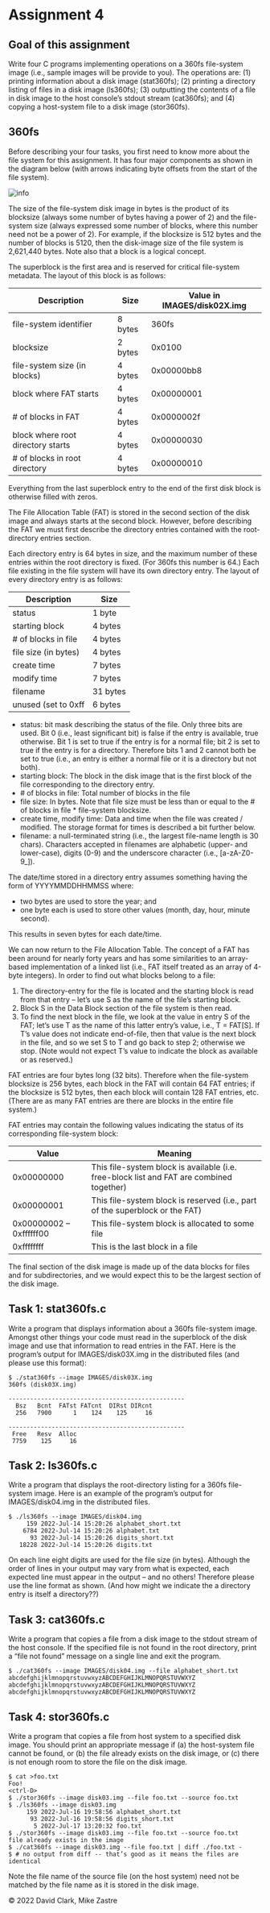 # Assignment 4

## Goal of this assignment

Write four C programs implementing operations on a 360fs file-system image (i.e., sample images will be provide to you). The operations are: (1) printing information about a disk image (stat360fs); (2) printing a directory listing of files in a disk image (ls360fs); (3) outputting the contents of a file in disk image to the host console’s stdout stream (cat360fs); and (4) copying a host-system file to a disk image (stor360fs).

## 360fs

Before describing your four tasks, you first need to know more about the file system for this assignment. It has four major components as shown in the diagram below (with arrows indicating byte offsets from the start of the file system).

![info](./graphics/file_system_structure.png)

The size of the file-system disk image in bytes is the product of its blocksize (always some number of bytes having a power of 2) and the file-system size (always expressed some number of blocks, where this number need not be a power of 2). For example, if the blocksize is 512 bytes and the number of blocks is 5120, then the disk-image size of the file system is 2,621,440 bytes. Note also that a block is a logical concept.

The superblock is the first area and is reserved for critical file-system metadata. The layout of this block is as follows:

|Description|Size|Value in IMAGES/disk02X.img|
|-----------|----|---------------------------|
|file-system identifier| 8 bytes | 360fs|
|blocksize| 2 bytes| 0x0100|
|file-system size (in blocks) | 4 bytes | 0x00000bb8 |
|block where FAT starts | 4 bytes | 0x00000001 |
| # of blocks in FAT | 4 bytes | 0x0000002f |
| block where root directory starts | 4 bytes | 0x00000030 |
|# of blocks in root directory | 4 bytes | 0x00000010 |

Everything from the last superblock entry to the end of the first disk block is otherwise filled with zeros.

The File Allocation Table (FAT) is stored in the second section of the disk image and always starts at the second block. However, before describing the FAT we must first describe the directory entries contained with the root-directory entries section.

Each directory entry is 64 bytes in size, and the maximum number of these entries within the root directory is fixed. (For 360fs this number is 64.) Each file existing in the file system will have its own directory entry. The layout of every directory entry is as follows:

|Description|Size|
|---|---|
|status| 1 byte|
|starting block | 4 bytes|
|# of blocks in file | 4 bytes|
|file size (in bytes)| 4 bytes|
|create time|  7 bytes|
|modify time| 7 bytes|
|filename| 31 bytes|
|unused (set to 0xff| 6 bytes|

- status:  bit mask describing the status of the file. Only three bits are used. Bit 0 (i.e., least significant bit) is false if the entry is available, true otherwise. Bit 1 is set to true if the entry is for a normal file; bit 2 is set to true if the entry is for a directory. Therefore bits 1 and 2 cannot both be set to true (i.e., an entry is either a normal file or it is a directory but not both).
- starting block: The block in the disk image that is the first block of the file corresponding to the directory entry.
- \# of blocks in file: Total number of blocks in the file 
- file size: In bytes. Note that file size must be less than or equal to the # of blocks in file * file-system blocksize.
- create time, modify time: Data and time when the file was created / modified. The storage format for times is described a bit further below.
- filename: a null-terminated string (i.e., the largest file-name length is 30 chars). Characters accepted in filenames are alphabetic (upper- and lower-case), digits (0-9) and the underscore character (i.e., [a-zA-Z0-9_]).

The date/time stored in a directory entry assumes something having the form of YYYYMMDDHHMMSS where:

- two bytes are used to store the year; and
- one byte each is used to store other values (month, day, hour, minute second).

This results in seven bytes for each date/time.

We can now return to the File Allocation Table. The concept of a FAT has been around for nearly forty years and has some similarities to an array-based implementation of a linked list (i.e., FAT itself treated as an array of 4-byte integers). In order to find out what blocks belong to a file:

1. The directory-entry for the file is located and the starting block is read from that entry – let’s use S as the name of the file’s starting block.
2. Block S in the Data Block section of the file system is then read.
3. To find the next block in the file, we look at the value in entry S of the FAT; let’s use T as the name of this latter entry’s value, i.e., T = FAT[S]. If T’s value does not indicate end-of-file, then that value is the next block in the file, and so we set S to T and go back to step 2; otherwise we stop. (Note would not expect T’s value to indicate the block as available or as reserved.)

FAT entries are four bytes long (32 bits). Therefore when the file-system blocksize is 256 bytes, each block in the FAT will contain 64 FAT entries; if the blocksize is 512 bytes, then each block will contain 128 FAT entries, etc. (There are as many FAT entries are there are blocks in the entire file system.)

FAT entries may contain the following values indicating the status of its corresponding file-system block:

|Value|Meaning|
|---|---|
|0x00000000|This file-system block is available (i.e. free-block list and FAT are combined together)|
|0x00000001|This file-system block is reserved (i.e., part of the superblock or the FAT)|
|0x00000002 – 0xffffff00|This file-system block is allocated to some file|
|0xffffffff|This is the last block in a file|

The final section of the disk image is made up of the data blocks for files and for subdirectories, and we would expect this to be the largest section of the disk image.

## Task 1: stat360fs.c

Write a program that displays information about a 360fs file-system image. Amongst other things your code must read in the superblock of the disk image and use that information to read entries in the FAT. Here is the program’s output for IMAGES/disk03X.img in the distributed files (and please use this format):

```
$ ./stat360fs --image IMAGES/disk03X.img 
360fs (disk03X.img)

-------------------------------------------------
  Bsz   Bcnt  FATst FATcnt  DIRst DIRcnt
  256   7900      1    124    125     16

-------------------------------------------------
 Free   Resv  Alloc
 7759    125     16
 ```

## Task 2: ls360fs.c

Write a program that displays the root-directory listing for a 360fs file-system image. Here is an example of the program’s output for IMAGES/disk04.img in the distributed files.

```
$ ./ls360fs --image IMAGES/disk04.img
     159 2022-Jul-14 15:20:26 alphabet_short.txt
    6784 2022-Jul-14 15:20:26 alphabet.txt
      93 2022-Jul-14 15:20:26 digits_short.txt
   18228 2022-Jul-14 15:20:26 digits.txt
```
On each line eight digits are used for the file size (in bytes). Although the order of lines in your output may vary from what is expected, each expected line must appear in the output ­– and no others! Therefore please use the line format as shown. (And how might we indicate the a directory entry is itself a directory??)

## Task 3: cat360fs.c

Write a program that copies a file from a disk image to the stdout stream of the host console. If the specified file is not found in the root directory, print a “file not found” message on a single line and exit the program.

```
$ ./cat360fs --image IMAGES/disk04.img --file alphabet_short.txt
abcdefghijklmnopqrstuvwxyzABCDEFGHIJKLMNOPQRSTUVWXYZ
abcdefghijklmnopqrstuvwxyzABCDEFGHIJKLMNOPQRSTUVWXYZ
abcdefghijklmnopqrstuvwxyzABCDEFGHIJKLMNOPQRSTUVWXYZ
```

## Task 4: stor360fs.c

Write a program that copies a file from host system to a specified disk image. You should print an appropriate message if (a) the host-system file cannot be found, or (b) the file already exists on the disk image, or (c) there is not enough room to store the file on the disk image.

```
$ cat >foo.txt
Foo!
<ctrl-D>
$ ./stor360fs --image disk03.img --file foo.txt --source foo.txt
$ ./ls360fs --image disk03.img
     159 2022-Jul-16 19:58:56 alphabet_short.txt
      93 2022-Jul-16 19:58:56 digits_short.txt
       5 2022-Jul-17 13:20:32 foo.txt
$ ./stor360fs --image disk03.img --file foo.txt --source foo.txt
file already exists in the image
$ ./cat360fs --image disk03.img --file foo.txt | diff ./foo.txt -
$ # no output from diff -- that’s good as it means the files are identical
```

Note the file name of the source file (on the host system) need not be matched by the file name as it is stored in the disk image.

&copy; 2022 David Clark, Mike Zastre
